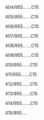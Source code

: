 404/955.......C15 


405/955.......C15 


406/955.......C15 


407/955.......C15 


408/955.......C15 


409/955.......C15 


410/955.......C15 


411/955.......C15 


412/955.......C15 


413/955.......C15 


414/955.......C15 


415/955.... 

